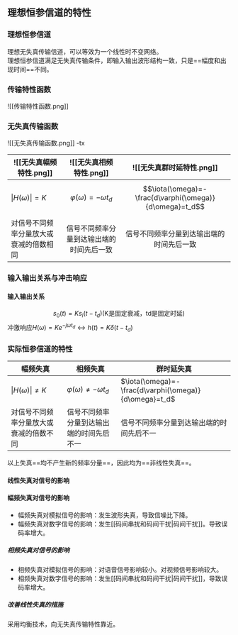## 理想恒参信道的特性   
### 理想恒参信道
理想无失真传输信道，可以等效为一个线性时不变网络。   
理想恒参信道满足无失真传输条件，即输入输出波形结构一致，只是==幅度和出现时间==不同。   

### 传输特性函数   
![[传输特性函数.png]]

### 无失真传输函数   
![[无失真传输函数.png]]
-tx 

| ![[无失真幅频特性.png]]    |        ![[无失真相频特性.png]]         |                    ![[无失真群时延特性.png]]                     |
| ------------------- | :-----------------------------: | :------------------------------------------------------: |
| $\|H(\omega)\|=K$   | $$\varphi(\omega)=-\omega t_d$$ | $$\iota(\omega)=- \frac{d\varphi(\omega)}{d\omega}=t_d$$ |
| 对信号不同频率分量放大或衰减的倍数相同 |      信号不同频率分量到达输出端的时间先后一致       |                   信号不同频率分量到达输出端的时间先后一致                   |
### 输入输出关系与冲击响应   
#### 输入输出关系   
$$s_0(t)=Ks_i(t-t_d)\text{(K是固定衰减，td是固定时延)}$$  冲激响应$H(\omega)=Ke^{-j\omega t_d}\leftrightarrow h(t)=K\delta(t-t_d)$
### 实际恒参信道的特性   

| 幅频失真                 | 相频失真                             | 群时延失真                                                  |
| -------------------- | -------------------------------- | ------------------------------------------------------ |
| $\|H(\omega)\|\ne K$ | $\varphi(\omega)\ne -\omega t_d$ | $\iota(\omega)=- \frac{d\varphi(\omega)}{d\omega}=t_d$ |
| 对信号不同频率分量放大或衰减的倍数不同  | 信号不同频率分量到达输出端的时间先后不一             | 信号不同频率分量到达输出端的时间先后不一                                   |
以上失真==均不产生新的频率分量==，因此均为==非线性失真==。   
#### 线性失真对信号的影响   
#### 幅频失真对信号的影响   
- 幅频失真对模拟信号的影响：发生波形失真，导致信噪比下降。
- 幅频失真对数字信号的影响：发生[[码间串扰和码间干扰|码间干扰]]。导致误码率增大。
##### 相频失真对信号的影响   
- 相频失真对模拟信号的影响：对语音信号影响较小。对视频信号影响较大。
- 相频失真对数字信号的影响：发生[[码间串扰和码间干扰|码间干扰]]，导致误码率增大。
##### 改善线性失真的措施   
采用均衡技术，向无失真传输特性靠近。